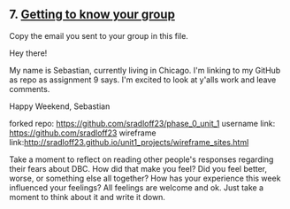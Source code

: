## 7. [Getting to know your group](7_get_to_know_your_group/readme.md)

Copy the email you sent to your group in this file.

Hey there!

My name is Sebastian, currently living in Chicago. I'm linking to my GitHub as repo as assignment 9 says. I'm excited to look at y'alls work and leave comments.

Happy Weekend,
Sebastian

forked repo: https://github.com/sradloff23/phase_0_unit_1
username link: https://github.com/sradloff23
wireframe link:http://sradloff23.github.io/unit1_projects/wireframe_sites.html

<!-- Insert your response here  -->

Take a moment to reflect on reading other people's responses regarding their fears about DBC. How did that make you feel? Did you feel better, worse, or something else all together? How has your experience this week influenced your feelings? All feelings are welcome and ok. Just take a moment to think about it and write it down. 

<!-- Insert your response here -->

